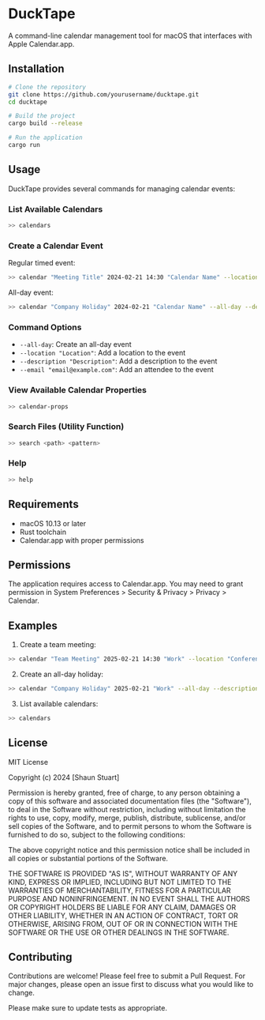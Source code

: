 # DuckTape

A command-line calendar management tool for macOS that interfaces with Apple Calendar.app.

## Installation

```bash
# Clone the repository
git clone https://github.com/yourusername/ducktape.git
cd ducktape

# Build the project
cargo build --release

# Run the application
cargo run
```

## Usage

DuckTape provides several commands for managing calendar events:

### List Available Calendars

```bash
>> calendars
```

### Create a Calendar Event

Regular timed event:
```bash
>> calendar "Meeting Title" 2024-02-21 14:30 "Calendar Name" --location "Conference Room" --description "Meeting details" --email "attendee@example.com"
```

All-day event:
```bash
>> calendar "Company Holiday" 2024-02-21 "Calendar Name" --all-day --description "Office Closed"
```

### Command Options

- `--all-day`: Create an all-day event
- `--location "Location"`: Add a location to the event
- `--description "Description"`: Add a description to the event
- `--email "email@example.com"`: Add an attendee to the event

### View Available Calendar Properties

```bash
>> calendar-props
```

### Search Files (Utility Function)

```bash
>> search <path> <pattern>
```

### Help

```bash
>> help
```

## Requirements

- macOS 10.13 or later
- Rust toolchain
- Calendar.app with proper permissions

## Permissions

The application requires access to Calendar.app. You may need to grant permission in System Preferences > Security & Privacy > Privacy > Calendar.

## Examples

1. Create a team meeting:
```bash
>> calendar "Team Meeting" 2025-02-21 14:30 "Work" --location "Conference Room" --description "Weekly sync" --email "team@company.com"
```

2. Create an all-day holiday:
```bash
>> calendar "Company Holiday" 2025-02-21 "Work" --all-day --description "Office Closed"
```

3. List available calendars:
```bash
>> calendars
```

## License

MIT License

Copyright (c) 2024 [Shaun Stuart]

Permission is hereby granted, free of charge, to any person obtaining a copy
of this software and associated documentation files (the "Software"), to deal
in the Software without restriction, including without limitation the rights
to use, copy, modify, merge, publish, distribute, sublicense, and/or sell
copies of the Software, and to permit persons to whom the Software is
furnished to do so, subject to the following conditions:

The above copyright notice and this permission notice shall be included in all
copies or substantial portions of the Software.

THE SOFTWARE IS PROVIDED "AS IS", WITHOUT WARRANTY OF ANY KIND, EXPRESS OR
IMPLIED, INCLUDING BUT NOT LIMITED TO THE WARRANTIES OF MERCHANTABILITY,
FITNESS FOR A PARTICULAR PURPOSE AND NONINFRINGEMENT. IN NO EVENT SHALL THE
AUTHORS OR COPYRIGHT HOLDERS BE LIABLE FOR ANY CLAIM, DAMAGES OR OTHER
LIABILITY, WHETHER IN AN ACTION OF CONTRACT, TORT OR OTHERWISE, ARISING FROM,
OUT OF OR IN CONNECTION WITH THE SOFTWARE OR THE USE OR OTHER DEALINGS IN THE
SOFTWARE.

## Contributing

Contributions are welcome! Please feel free to submit a Pull Request. For major changes, please open an issue first to discuss what you would like to change.

Please make sure to update tests as appropriate.
